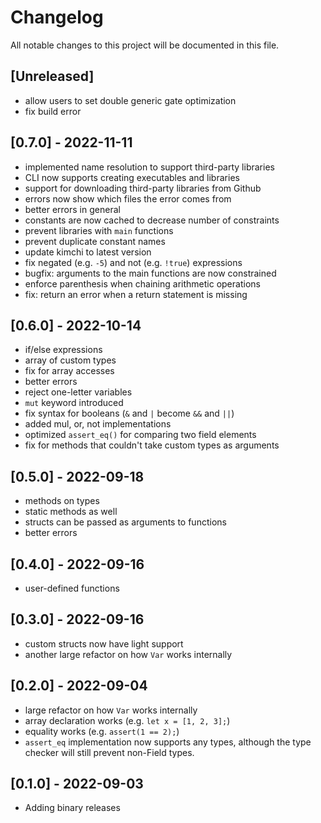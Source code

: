 # Changelog

All notable changes to this project will be documented in this file.

## [Unreleased]

- allow users to set double generic gate optimization
- fix build error

## [0.7.0] - 2022-11-11

- implemented name resolution to support third-party libraries
- CLI now supports creating executables and libraries
- support for downloading third-party libraries from Github
- errors now show which files the error comes from
- better errors in general
- constants are now cached to decrease number of constraints
- prevent libraries with `main` functions
- prevent duplicate constant names
- update kimchi to latest version
- fix negated (e.g. `-5`) and not (e.g. `!true`) expressions
- bugfix: arguments to the main functions are now constrained
- enforce parenthesis when chaining arithmetic operations
- fix: return an error when a return statement is missing

## [0.6.0] - 2022-10-14

- if/else expressions
- array of custom types
- fix for array accesses
- better errors
- reject one-letter variables
- `mut` keyword introduced
- fix syntax for booleans (`&` and `|` become `&&` and `||`)
- added mul, or, not implementations
- optimized `assert_eq()` for comparing two field elements
- fix for methods that couldn't take custom types as arguments

## [0.5.0] - 2022-09-18

- methods on types
- static methods as well
- structs can be passed as arguments to functions
- better errors

## [0.4.0] - 2022-09-16

- user-defined functions

## [0.3.0] - 2022-09-16

- custom structs now have light support
- another large refactor on how `Var` works internally

## [0.2.0] - 2022-09-04

- large refactor on how `Var` works internally
- array declaration works (e.g. `let x = [1, 2, 3];`)
- equality works (e.g. `assert(1 == 2);`)
- `assert_eq` implementation now supports any types, although the type checker will still prevent non-Field types.

## [0.1.0] - 2022-09-03

- Adding binary releases


